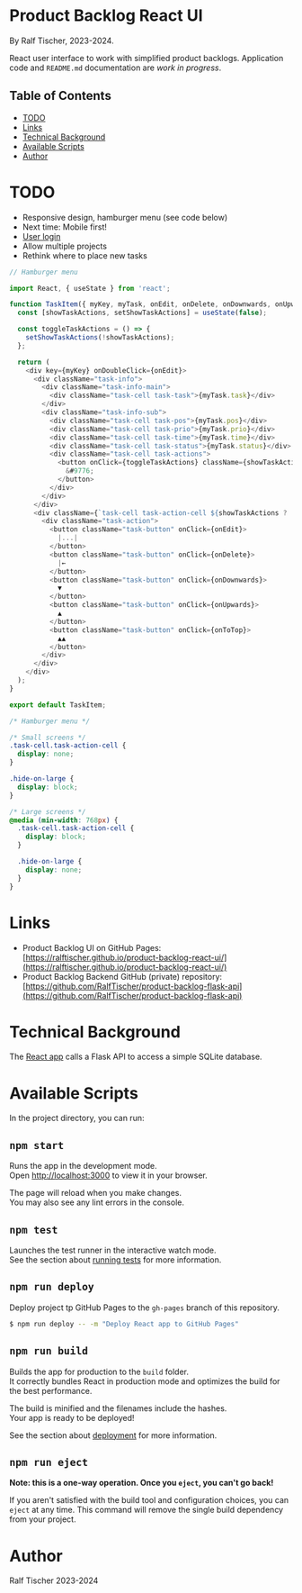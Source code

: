 # Product Backlog React UI

By Ralf Tischer, 2023-2024.

React user interface to work with simplified product backlogs.
Application code and `README.md` documentation are _work in progress_.

<!-- MD-TOC START LEVEL 1 -->

## Table of Contents

- [TODO](#todo)
- [Links](#links)
- [Technical Background](#technical-background)
- [Available Scripts](#available-scripts)
- [Author](#author)

<!-- MD-TOC END --> 

# TODO

* Responsive design, hamburger menu (see code below)
* Next time: Mobile first!
* [User login](https://www.perplexity.ai/search/Implement-a-user-MD3mJx7ETuWIxXuyFeVAKA) 
* Allow multiple projects
* Rethink where to place new tasks

```js
// Hamburger menu

import React, { useState } from 'react';

function TaskItem({ myKey, myTask, onEdit, onDelete, onDownwards, onUpwards, onToTop }) {
  const [showTaskActions, setShowTaskActions] = useState(false);

  const toggleTaskActions = () => {
    setShowTaskActions(!showTaskActions);
  };

  return (
    <div key={myKey} onDoubleClick={onEdit}>
      <div className="task-info">
        <div className="task-info-main">
          <div className="task-cell task-task">{myTask.task}</div>
        </div>
        <div className="task-info-sub">
          <div className="task-cell task-pos">{myTask.pos}</div>
          <div className="task-cell task-prio">{myTask.prio}</div>
          <div className="task-cell task-time">{myTask.time}</div>
          <div className="task-cell task-status">{myTask.status}</div>
          <div className="task-cell task-actions">
            <button onClick={toggleTaskActions} className={showTaskActions ? 'hide-on-large' : ''}>
              &#9776;
            </button>
          </div>
        </div>
      </div>
      <div className={`task-cell task-action-cell ${showTaskActions ? '' : 'hide-on-large'}`}>
        <div className="task-action">
          <button className="task-button" onClick={onEdit}>
            |...|
          </button>
          <button className="task-button" onClick={onDelete}>
            |←
          </button>
          <button className="task-button" onClick={onDownwards}>
            ▼
          </button>
          <button className="task-button" onClick={onUpwards}>
            ▲
          </button>
          <button className="task-button" onClick={onToTop}>
            ▲▲
          </button>
        </div>
      </div>
    </div>
  );
}

export default TaskItem;
```

```css
/* Hamburger menu */

/* Small screens */
.task-cell.task-action-cell {
  display: none;
}

.hide-on-large {
  display: block;
}

/* Large screens */
@media (min-width: 768px) {
  .task-cell.task-action-cell {
    display: block;
  }

  .hide-on-large {
    display: none;
  }
}
```

# Links

* Product Backlog UI on GitHub Pages: [https://ralftischer.github.io/product-backlog-react-ui/](https://ralftischer.github.io/product-backlog-react-ui/)
* Product Backlog Backend GitHub (private) repository: [https://github.com/RalfTischer/product-backlog-flask-api](https://github.com/RalfTischer/product-backlog-flask-api)

# Technical Background

The [React app](https://ralftischer.github.io/product-backlog-react-ui/) calls a Flask API to access a simple SQLite database.


# Available Scripts

In the project directory, you can run:

## `npm start`

Runs the app in the development mode.\
Open [http://localhost:3000](http://localhost:3000) to view it in your browser.

The page will reload when you make changes.\
You may also see any lint errors in the console.

## `npm test`

Launches the test runner in the interactive watch mode.\
See the section about [running tests](https://facebook.github.io/create-react-app/docs/running-tests) for more information.

## `npm run deploy`

Deploy project tp GitHub Pages to the `gh-pages` branch of this repository.


 ```bash
 $ npm run deploy -- -m "Deploy React app to GitHub Pages"
 ```

## `npm run build`

Builds the app for production to the `build` folder.\
It correctly bundles React in production mode and optimizes the build for the best performance.

The build is minified and the filenames include the hashes.\
Your app is ready to be deployed!

See the section about [deployment](https://facebook.github.io/create-react-app/docs/deployment) for more information.

## `npm run eject`

**Note: this is a one-way operation. Once you `eject`, you can't go back!**

If you aren't satisfied with the build tool and configuration choices, you can `eject` at any time. This command will remove the single build dependency from your project.

# Author
Ralf Tischer
2023-2024
